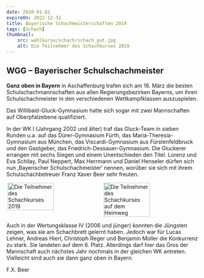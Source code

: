 ```yaml
---
date: 2020-01-01
expireOn: 2022-12-31
title: Bayerische Schachmeisterschaften 2019
tags: [Schach]
thumbnail: 
    src: wahlkurse/schach/schach_gut.jpg
    alt: Die Teilnehmer des Schachkurses 2019
---
```


<h2>WGG – Bayerischer Schulschachmeister</h2>

<b>Ganz oben in Bayern</b> in Aschaffenburg trafen sich am 16. März die besten Schulschachmannschaften aus allen Regierungsbezirken Bayerns, um ihren Schulschachmeister in den verschiedenen Wettkampfklassen auszuspielen.

Das Willibald-Gluck-Gymnasium hatte sich sogar mit zwei Mannschaften auf Oberpfalzebene qualifiziert.

In der WK I (Jahrgang 2002 und älter) traf das Gluck-Team in sieben Runden u.a. auf das Dürer-Gymnasium Fürth, das Maria-Theresia-Gymnasium aus München, das Viscardi-Gymnasium aus Fürstenfeldbruck und den Gastgeber, das Friedrich-Dessauer-Gymnasium. Die Gluckerer errangen mit sechs Siegen und einem Unentschieden den Titel. Lorenz und Eva Schilay, Paul Neppert, Max Herrmann und Daniel Henseler dürfen sich nun ‚Bayerischer Schulschachmeister‘ nennen, worüber sie sich mit ihrem Schulschachbetreuer Franz Xaver Beer sehr freuten.

<div style="display:flex">
    <img style="margin-left:auto; margin-right:auto;width:49%" src="images/wahlkurse/schach/schach_gut.jpg" alt="Die Teilnehmer des Schachkurses 2019">
    <img style="margin-left:auto; margin-right:auto;width:49%" src="images/wahlkurse/schach/schach_auch_gut.jpg" alt="Die Teilnehmer des Schachkurses auf dem Heimweg">
</div>

Auch in der Wertungsklasse IV (2006 und jünger) konnten die Jüngsten zeigen, was sie am Schachbrett gelernt haben. Jedoch war für Lucas Lehner, Andreas Hierl, Christoph Reger und Benjamin Moller die Konkurrenz zu stark. Sie landeten auf dem 6. Platz. Allerdings darf hier das Gros der Mannschaft auch nächstes Jahr nochmals in der gleichen WK antreten. Vielleicht sind auch sie dann ganz oben in Bayern.

F.X. Beer